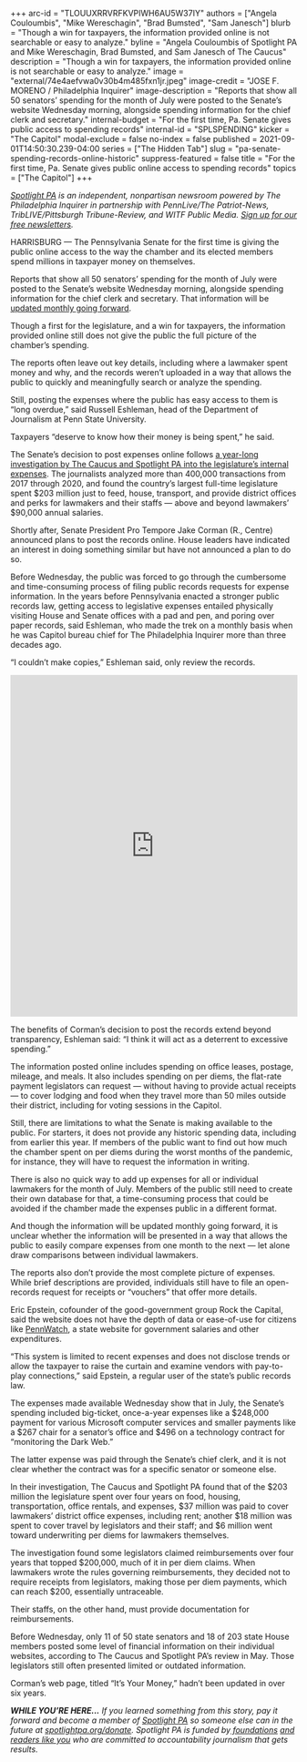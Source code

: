 +++
arc-id = "TLOUUXRRVRFKVPIWH6AU5W37IY"
authors = ["Angela Couloumbis", "Mike Wereschagin", "Brad Bumsted", "Sam Janesch"]
blurb = "Though a win for taxpayers, the information provided online is not searchable or easy to analyze."
byline = "Angela Couloumbis of Spotlight PA and Mike Wereschagin, Brad Bumsted, and Sam Janesch of The Caucus"
description = "Though a win for taxpayers, the information provided online is not searchable or easy to analyze."
image = "external/74e4aefvwa0v30b4m485fxn1jr.jpeg"
image-credit = "JOSE F. MORENO / Philadelphia Inquirer"
image-description = "Reports that show all 50 senators’ spending for the month of July were posted to the Senate’s website Wednesday morning, alongside spending information for the chief clerk and secretary."
internal-budget = "For the first time, Pa. Senate gives public access to spending records"
internal-id = "SPLSPENDING"
kicker = "The Capitol"
modal-exclude = false
no-index = false
published = 2021-09-01T14:50:30.239-04:00
series = ["The Hidden Tab"]
slug = "pa-senate-spending-records-online-historic"
suppress-featured = false
title = "For the first time, Pa. Senate gives public online access to spending records"
topics = ["The Capitol"]
+++

<a href="https://lesspage.com/"><i>Spotlight PA</i></a><i>&nbsp;is an independent, nonpartisan newsroom powered by The Philadelphia Inquirer in partnership with PennLive/The Patriot-News, TribLIVE/Pittsburgh Tribune-Review, and WITF Public Media.&nbsp;</i><a href="https://lesspage.com/newsletters"><i>Sign up for our free newsletters</i></a><i>.</i>

HARRISBURG — The Pennsylvania Senate for the first time is giving the public online access to the way the chamber and its elected members spend millions in taxpayer money on themselves.

Reports that show all 50 senators’ spending for the month of July were posted to the Senate’s website Wednesday morning, alongside spending information for the chief clerk and secretary. That information will be <a href="https://www.pasen.gov/RTKL/monthlyExpenses.cfm">updated monthly going forward</a>.

Though a first for the legislature, and a win for taxpayers, the information provided online still does not give the public the full picture of the chamber’s spending. 

<script src="https://lesspage.com/embed.js" async></script><div data-spl-embed-version="1" data-spl-src="https://lesspage.com/embeds/newsletter/"></div>

The reports often leave out key details, including where a lawmaker spent money and why, and the records weren’t uploaded in a way that allows the public to quickly and meaningfully search or analyze the spending.

Still, posting the expenses where the public has easy access to them is “long overdue,” said Russell Eshleman, head of the Department of Journalism at Penn State University. 

Taxpayers “deserve to know how their money is being spent,” he said.

The Senate’s decision to post expenses online follows <a href="https://lesspage.com/series/the-hidden-tab/" target="_blank">a year-long investigation by The Caucus and Spotlight PA into the legislature’s internal expenses</a>. The journalists analyzed more than 400,000 transactions from 2017 through 2020, and found the country’s largest full-time legislature spent $203 million just to feed, house, transport, and provide district offices and perks for lawmakers and their staffs — above and beyond lawmakers’ $90,000 annual salaries.

Shortly after, Senate President Pro Tempore Jake Corman (R., Centre) announced plans to post the records online. House leaders have indicated an interest in doing something similar but have not announced a plan to do so.

Before Wednesday, the public was forced to go through the cumbersome and time-consuming process of filing public records requests for expense information. In the years before Pennsylvania enacted a stronger public records law, getting access to legislative expenses&nbsp;entailed physically visiting House and Senate offices with a pad and pen, and poring over paper records, said Eshleman, who made the trek on a monthly basis when he was Capitol bureau chief for The Philadelphia Inquirer more than three decades ago.

“I couldn’t make copies,” Eshleman said, only review the records.

<iframe src='https://flo.uri.sh/visualisation/5537018/embed' title='Interactive or visual content' class='flourish-embed-iframe' frameborder='0' scrolling='no' style='width:100%;height:600px;' sandbox='allow-same-origin allow-forms allow-scripts allow-downloads allow-popups allow-popups-to-escape-sandbox allow-top-navigation-by-user-activation'></iframe>

The benefits of Corman’s decision to post the records extend beyond transparency, Eshleman said: “I think it will act as a deterrent to excessive spending.”

The information posted online includes spending on office leases, postage, mileage, and meals. It also includes spending on per diems, the flat-rate payment legislators can request — without having to provide actual receipts — to cover lodging and food when they travel more than 50 miles outside their district, including for voting sessions in the Capitol.

Still, there are limitations to what the Senate is making available to the public. For starters, it does not provide any historic spending data, including from earlier this year. If members of the public want to find out how much the chamber spent on per diems during the worst months of the pandemic, for instance, they will have to request the information in writing.

There is also no quick way to add up expenses for all or individual lawmakers for the month of July. Members of the public still need to create their own database for that, a time-consuming process that could be avoided if the chamber made the expenses public in a different format.

And though the information will be updated monthly going forward, it is unclear whether the information will be presented in a way that allows the public to easily compare expenses from one month to the next — let alone draw comparisons between individual lawmakers.

The reports also don’t provide the most complete picture of expenses. While brief descriptions are provided, individuals still have to file an open-records request for receipts or “vouchers” that offer more details. 

Eric Epstein, cofounder of the good-government group Rock the Capital, said the website does not have the depth of data or ease-of-use for citizens like <a href="http://pennwatch.pa.gov/employees/Pages/Employee-Salaries.aspx" target="_blank">PennWatch</a>, a state website for government salaries and other expenditures.

“This system is limited to recent expenses and does not disclose trends or allow the taxpayer to raise the curtain and examine vendors with pay-to-play connections,” said Epstein, a regular user of the state’s public records law.

The expenses made available Wednesday show that in July, the Senate’s spending included big-ticket, once-a-year expenses like a $248,000 payment for various Microsoft computer services and smaller payments like a $267 chair for a senator’s office and $496 on a technology contract for “monitoring the Dark Web.”

<script src="https://lesspage.com/embed.js" async></script><div data-spl-embed-version="1" data-spl-src="https://lesspage.com/embeds/donate/?teaser_text=If%20you%20learned%20something%20from%20this%20report%2C%20pay%20it%20forward%20and%20become%20a%20member%20of%20Spotlight%20PA%20so%20someone%20else%20can%20in%20the%20future."></div>


The latter expense was paid through the Senate’s chief clerk, and it is not clear whether the contract was for a specific senator or someone else.

In their investigation, The Caucus and Spotlight PA found that of the $203 million the legislature spent over four years on food, housing, transportation, office rentals, and expenses, $37 million was paid to cover lawmakers’ district office expenses, including rent; another $18 million was spent to cover travel by legislators and their staff; and $6 million went toward underwriting per diems for lawmakers themselves.

The investigation found some legislators claimed reimbursements over four years that topped $200,000, much of it in per diem claims. When lawmakers wrote the rules governing reimbursements, they decided not to require receipts from legislators, making those per diem payments, which can reach $200, essentially untraceable.

Their staffs, on the other hand, must provide documentation for reimbursements.

Before Wednesday, only 11 of 50 state senators and 18 of 203 state House members posted some level of financial information on their individual websites, according to The Caucus and Spotlight PA’s review in May. Those legislators still often presented limited or outdated information. 

Corman’s web page, titled “It’s Your Money,” hadn’t been updated in over six years.

<i><b>WHILE YOU’RE HERE...</b></i><i> If you learned something from this story, pay it forward and become a member of </i><a href="https://lesspage.com/"><i>Spotlight PA</i></a><i> so someone else can in the future at </i><a href="http://spotlightpa.org/donate"><i>spotlightpa.org/donate</i></a><i>. Spotlight PA is funded by</i><a href="https://lesspage.com/support"><i> foundations</i></a><i> </i><a href="https://lesspage.com/support"><i>and readers like you</i></a><i> who are committed to accountability journalism that gets results.</i>
